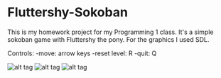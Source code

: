 # Fluttershy-Sokoban

This is my homework project for my Programming 1 class. It's a simple sokoban game with Fluttershy the pony. For the graphics I used SDL.

Controls:
-move: arrow keys
-reset level: R
-quit: Q

![alt tag](http://vajnatimea.hu/img/sokoban-menu.PNG)
![alt tag](http://vajnatimea.hu/img/sokoban-level1.PNG)
![alt tag](http://vajnatimea.hu/img/sokoban-level3.PNG)
